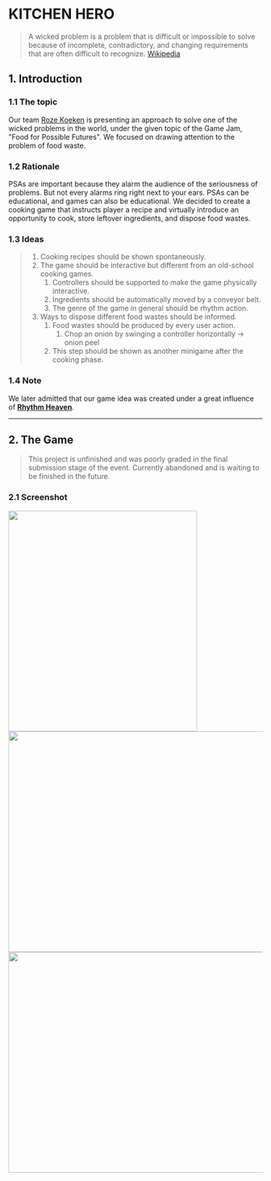 # KITCHEN HERO
> A wicked problem is a problem that is difficult or impossible to solve because of incomplete, contradictory, and changing requirements that are often difficult to recognize. [Wikipedia](https://en.wikipedia.org/wiki/Wicked_problem)

## 1. Introduction
### 1.1 The topic
Our team [Roze Koeken](https://www.facebook.com/rozekoekenGGJ2019/) is presenting an approach to solve one of the wicked problems in the world, under the given topic of the Game Jam, "Food for Possible Futures". We focused on drawing attention to the problem of food waste.

### 1.2 Rationale
PSAs are important because they alarm the audience of the seriousness of problems. But not every alarms ring right next to your ears. PSAs can be educational, and games can also be educational. We decided to create a cooking game that instructs player a recipe and virtually introduce an opportunity to cook, store leftover ingredients, and dispose food wastes.

### 1.3 Ideas
> 1. Cooking recipes should be shown spontaneously.
> 2. The game should be interactive but different from an old-school cooking games.
>     1. Controllers should be supported to make the game physically interactive.
>     2. Ingredients should be automatically moved by a conveyor belt.
>     3. The genre of the game in general should be rhythm action.
> 3. Ways to dispose different food wastes should be informed.
>     1. Food wastes should be produced by every user action.
>         1. Chop an onion by swinging a controller horizontally -> onion peel
>     2. This step should be shown as another minigame after the cooking phase.

### 1.4 Note
We later admitted that our game idea was created under a great influence of [**Rhythm Heaven**](https://en.wikipedia.org/wiki/Rhythm_Heaven).

<hr/>

## 2. The Game

> This project is unfinished and was poorly graded in the final submission stage of the event.
Currently abandoned and is waiting to be finished in the future.

### 2.1 Screenshot
<img src="https://i.imgur.com/ntxbTyf.png" width="374.3px" height="437px" title="" alt=""></img><br/>
<img src="https://media.giphy.com/media/KbTQEVj6jTB5b9yJ47/giphy.gif" width="700px" height="437px" title="" alt=""></img><br/>
<img src="https://media.giphy.com/media/XHAo0cJPJ9enK9UDyb/giphy.gif" width="700px" height="437px" title="" alt=""></img><br/>
